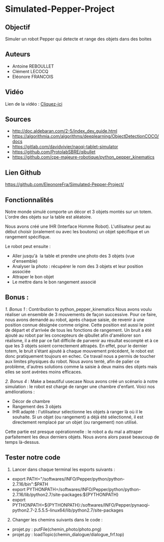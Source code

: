 # Simulated-Pepper-Project

## Objectif
Simuler un robot Pepper qui detecte et range des objets dans des boites

## Auteurs
* Antoine REBOULLET
* Clément LECOCQ
* Eléonore FRANCOIS

## Vidéo
Lien de la vidéo : [Cliquez-ici](https://www.youtube.com/watch?v=dzhw34h5zZk)

## Sources
* http://doc.aldebaran.com/2-5/index_dev_guide.html
* https://algorithmia.com/algorithms/deeplearning/ObjectDetectionCOCO/docs
* https://gitlab.com/davidvivier/naoqi-tablet-simulator
* https://github.com/ProtolabSBRE/qibullet
* https://github.com/cpe-majeure-robotique/python_pepper_kinematics

## Lien Github
https://github.com/EleonoreFra/Simulated-Pepper-Project/

## Fonctionnalités
Notre monde simulé comporte un décor et 3 objets montés sur un totem. L'ordre des objets sur la table est aléatoire.

Nous avons créé une IHR (Interface Homme Robot). L'utilisateur peut au début choisir (oralement ou avec les boutons) un objet spécifique et un rangement spécifique.

Le robot peut ensuite :
* Aller jusqu'à  la table et prendre une photo des 3 objets (vue d'ensemble)
* Analyser la photo : récupérer le nom des 3 objets et leur position associée
* Attraper le bon objet
* Le mettre dans le bon rangement associé

## Bonus : 
_1. Bonus 1_ : Contribution to python_pepper_kinematics
Nous avons voulu réaliser un ensemble de 3 mouvements de façon successive. Pour ce faire, nous avons demandé au robot, après chaque saisie, de revenir à une position connue désignée comme origine. Cette position est aussi le point de départ et d'arrivée de tous les fonctions de rangement.
Un bruit a été ajouté au robot par les concepteurs de qibullet afin d'améliorer son réalisme, il a été par ce fait difficile de parvenir au résultat escompté et à ce que les 3 objets soient correctement attrapés. En effet, pour le dernier totem, le bruit s'étant ajouté à chaque mouvement précédent, le robot est donc pratiquement toujours en echec.
Ce travail nous a permis de toucher aux limites physiques du robot. Nous avons tenté, afin de palier ce problème, d'autres solutions comme la saisie à deux mains des objets mais elles se sont avérées moins efficaces.

_2. Bonus 4_ : Make a beautiful usecase
Nous avons créé un scénario à notre simulation : le robot est chargé de ranger une chambre d'enfant. 
Voici nos améliorations :
* Décor de chambre
* Rangement des 3 objets 
* IHR adapté : l'utilisateur sélectionne les objets à ranger là où il le souhaite. Si un objet (ou rangement) a déjà été sélectionné, il est directement remplacé par un objet (ou rangement) non utilisé.

Cette partie est presque opérationnelle : le robot a du mal a attraper parfaitement les deux derniers objets. Nous avons alors passé beaucoup de temps là-dessus.

## Tester notre code
1. Lancer dans chaque terminal les exports suivants :
* export PATH="/softwares/INFO/Pepper/python/python-2.7.16/bin":$PATH
* export PYTHONPATH=/softwares/INFO/Pepper/python/python-2.7.16/lib/python2.7/site-packages:${PYTHONPATH}
* export PYTHONPATH=${PYTHONPATH}:/softwares/INFO/Pepper/pynaoqi-python2.7-2.5.5.5-linux64/lib/python2.7/site-packages


2. Changer les chemins suivants dans le code :
* projet.py : putFile(chemin_photo/photo.png)
* projet.py : loadTopic(chemin_dialogue/dialogue_frf.top)


